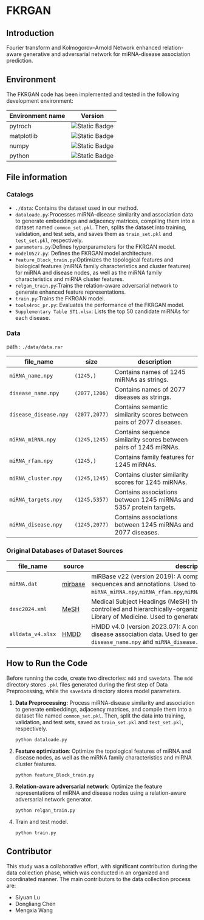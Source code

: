 # FKRGAN

## Introduction

Fourier transform and Kolmogorov–Arnold Network enhanced relation-aware generative and adversarial network for miRNA-disease association prediction.

## Environment

The FKRGAN code has been implemented and tested in the following development environment:

| Environment name | Version                                                      |
| ---------------- | ------------------------------------------------------------ |
| pytroch          | ![Static Badge](https://img.shields.io/badge/pytorch-2.2.1%2Bcu121-red) |
| matplotlib       | ![Static Badge](https://img.shields.io/badge/matplotlib-3.9.2-pink) |
| numpy            | ![Static Badge](https://img.shields.io/badge/numpy-1.26.3-green) |
| python           | ![Static Badge](https://img.shields.io/badge/python-3.9.18-blue) |


## File information

### Catalogs

- `./data`: Contains the dataset used in our method.
- `dataloade.py`:Processes miRNA-disease similarity and association data to generate embeddings and adjacency matrices, compiling them into a dataset named `common_set.pkl`. Then, splits the dataset into training, validation, and test sets, and saves them as `train_set.pkl` and `test_set.pkl`, respectively.
- `parameters.py`:Defines hyperparameters for the FKRGAN model.
- `model0527.py`: Defines the FKRGAN model architecture.
- `feature_Block_train.py`:Optimizes the topological features and biological features (miRNA family characteristics and cluster features) for miRNA and disease nodes, as well as the miRNA family characteristics and miRNA cluster features.
- `relgan_train.py`:Trains the relation-aware adversarial network to generate enhanced feature representations.
- `train.py`:Trains the FKRGAN model.
- `tools4roc_pr.py`: Evaluates the performance of the FKRGAN model.
- `Supplementary Table ST1.xlsx`: Lists the top 50 candidate miRNAs for each disease.

### Data

path : `./data/data.rar`

| file_name             | size          | description                                                  |
| --------------------- | ------------- | ------------------------------------------------------------ |
| `miRNA_name.npy`      | `(1245,)`     | Contains names of 1245 miRNAs as strings.                    |
| `disease_name.npy`    | `(2077,1206)` | Contains names of 2077 diseases as strings.                  |
| `disease_disease.npy` | `(2077,2077)` | Contains semantic similarity scores between pairs of 2077 diseases. |
| `miRNA_miRNA.npy`     | `(1245,1245)` | Contains sequence similarity scores between pairs of 1245 miRNAs. |
| `miRNA_rfam.npy`      | `(1245,)`     | Contains family features for 1245 miRNAs.                    |
| `miRNA_cluster.npy`   | `(1245,1245)` | Contains cluster similarity scores for 1245 miRNAs.          |
| `miRNA_targets.npy`   | `(1245,5357)` | Contains associations between 1245 miRNAs and 5357 protein targets. |
| `miRNA_disease.npy`   | `(1245,2077)` | Contains associations between 1245 miRNAs and 2077 diseases. |

### Original Databases of Dataset Sources

| file_name         | source                                             | description                                                  |
| ----------------- | -------------------------------------------------- | ------------------------------------------------------------ |
| `miRNA.dat`       | [mirbase](https://mirbase.org/)                    | miRBase v22 (version 2019): A comprehensive archive of microRNA sequences and annotations. Used to generate `miRNA_miRNA.npy`,`miRNA_rfam.npy`,`miRNA_cluster.npy`,`miRNA_disease.npy`. |
| `desc2024.xml`    | [MeSH](https://www.nlm.nih.gov/mesh/meshhome.html) | Medical Subject Headings (MeSH) thesaurus (version 2024):  A controlled and hierarchically-organized vocabulary from the National Library of Medicine. Used to generate `disease_disease.npy`. |
| `alldata_v4.xlsx` | [HMDD]((http://www.cuilab.cn/hmdd))              | HMDD v4.0 (version 2023.07): A comprehensive dataset of miRNA-disease association data. Used to generate `miRNA_name.npy`, `disease_name.npy` and `miRNA_disease.npy`. |

## How to Run the Code

Before running the code, create two directories: `mdd` and `savedata`. The `mdd` directory stores `.pkl` files generated during the first step of Data Preprocessing, while the `savedata` directory stores model parameters.

1. **Data Preprocessing:** Process miRNA-disease similarity and association to generate embeddings, adjacency matrices, and compile them into a dataset file named `common_set.pkl`. Then, split the data into training, validation, and test sets, saved as `train_set.pkl` and `test_set.pkl`, respectively.

   ```
   python dataloade.py
   ```

2. **Feature optimization**: Optimize the topological features of miRNA and disease nodes, as well as the miRNA family characteristics and miRNA cluster features.

   ```
   python feature_Block_train.py
   ```

3. **Relation-aware adversarial network**: Optimize the feature representations of miRNA and disease nodes using a relation-aware adversarial network generator.

   ```
   python relgan_train.py
   ```

4. Train and test model.

   ```
   python train.py
   ```

## Contributor

This study was a collaborative effort, with significant contribution during the data collection phase, which was conducted in an organized and coordinated manner. The main contributors to the data collection process are:

- Siyuan Lu
- Dongliang Chen
- Mengxia Wang
